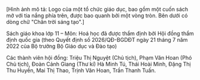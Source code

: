 [Hình ảnh mô tả: Logo của một tổ chức giáo dục, bao gồm một cuốn sách mở với tia nắng phía trên, được bao quanh bởi một vòng tròn. Bên dưới có dòng chữ "Chân trời sáng tạo".]

Sách giáo khoa lớp 11 – Môn: Hoá học đã được thẩm định bởi Hội đồng thẩm định quốc gia (theo Quyết định số 2026/QĐ-BGDĐT ngày 21 tháng 7 năm 2022 của Bộ trưởng Bộ Giáo dục và Đào tạo)

Các thành viên hội đồng:
Triệu Thị Nguyệt (Chủ tịch), Phạm Văn Hoan (Phó Chủ tịch), Đoàn Cảnh Giang (Thư kí)
Hà Minh Tú, Thái Hoài Minh, Đặng Thị Thu Huyền, Mai Thị Thao,
Trịnh Văn Hoan, Trần Thanh Tuấn.